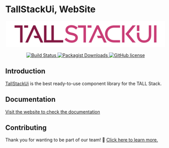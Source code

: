 # TallStackUi, WebSite

<p align="center"><a href="https://tallstackui.com" target="_blank"><img src="arts/tallstackui.svg" width="500"></a></p>

<p align="center">
    <a href="https://github.com/tallstackui/tallstackui">
        <img src="https://github.com/tallstackui/tallstackui/actions/workflows/tests.yml/badge.svg" alt="Build Status">
    </a>
    <a href="https://github.com/tallstackui/tallstackui/">
        <img src="https://img.shields.io/packagist/dt/tallstackui/tallstackui" alt="Packagist Downloads" data-canonical-src="https://img.shields.io/packagist/dt/tallstackui/tallstackui" style="max-width:100%;" />
    </a>
    <a href="https://github.com/tallstackui/tallstackui/blob/master/LICENSE">
        <img src="https://img.shields.io/github/license/tallstackui/tallstackui" alt="GitHub license" data-canonical-src="https://img.shields.io/github/license/tallstackui/tallstackui" style="max-width:100%;" />
    </a>
</p>

## Introduction

[TallStackUi](https://tallstackui.com/) is the best ready-to-use component library for the TALL Stack.

## Documentation

[Visit the website to check the documentation](https://tallstackui.com)

## Contributing

Thank you for wanting to be part of our team! 👋 [Click here to learn more.](https://tallstackui.com/docs/contribution)
